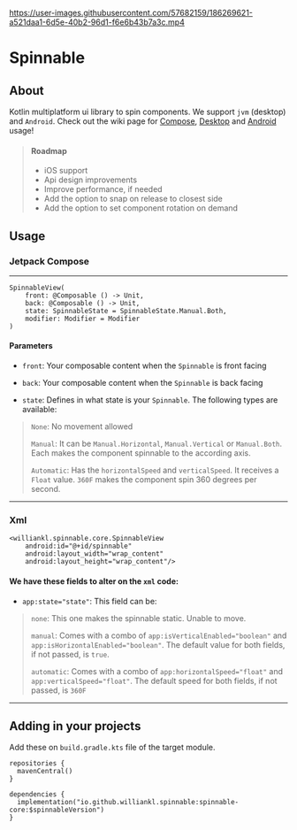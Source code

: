 https://user-images.githubusercontent.com/57682159/186269621-a521daa1-6d5e-40b2-96d1-f6e6b43b7a3c.mp4

# Spinnable

## About
Kotlin multiplatform ui library to spin components. We support `jvm` (desktop) and `Android`. Check out the wiki page for 
[Compose](https://github.com/williankl/spinnable#jetpack-compose),
[Desktop](https://github.com/williankl/spinnable#jetpack-compose) and 
[Android](https://github.com/williankl/spinnable#xml) usage!

> #### Roadmap
> * iOS support
> * Api design improvements
> * Improve performance, if needed
> * Add the option to snap on release to closest side
> * Add the option to set component rotation on demand

## Usage
### Jetpack Compose
***
```
SpinnableView(
    front: @Composable () -> Unit,
    back: @Composable () -> Unit,
    state: SpinnableState = SpinnableState.Manual.Both,
    modifier: Modifier = Modifier
)
```
#### Parameters

* `front`: Your composable content when the `Spinnable` is front facing

* `back`: Your composable content when the `Spinnable` is back facing

* `state`: Defines in what state is your `Spinnable`. The following types are available:
> `None`: No movement allowed
>
> `Manual`: It can be `Manual.Horizontal`, `Manual.Vertical` or `Manual.Both`. Each makes the component spinnable to the according axis.
>
> `Automatic`: Has the `horizontalSpeed` and `verticalSpeed`. It receives a `Float` value. `360F` makes the component spin 360 degrees per second.

***
### Xml
```
<williankl.spinnable.core.SpinnableView
    android:id="@+id/spinnable"
    android:layout_width="wrap_content"
    android:layout_height="wrap_content"/>
```

#### We have these fields to alter on the `xml` code:

* `app:state="state"`: This field can be:
> `none`: This one makes the spinnable static. Unable to move.
>
> `manual`: Comes with a combo of `app:isVerticalEnabled="boolean"` and `app:isHorizontalEnabled="boolean"`. The default value for both fields, if not passed, is `true`.
>
> `automatic`: Comes with a combo of `app:horizontalSpeed="float"` and `app:verticalSpeed="float"`. The default speed for both fields, if not passed, is `360F`

***
## Adding in your projects
Add these on `build.gradle.kts` file of the target module.
```
repositories {
  mavenCentral()
}

dependencies {
  implementation("io.github.williankl.spinnable:spinnable-core:$spinnableVersion")
}
```
